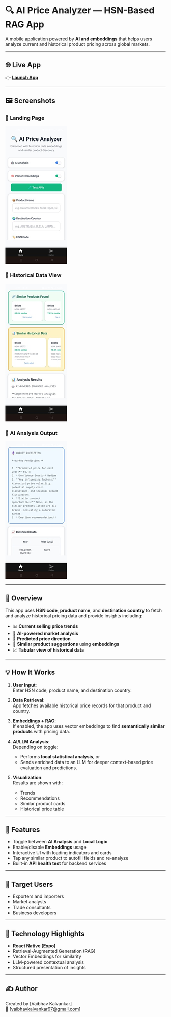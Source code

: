 # 🔍 AI Price Analyzer — HSN-Based RAG App

A mobile application powered by **AI and embeddings** that helps users analyze current and historical product pricing across global markets.

---

## 🌐 Live App

👉 [**Launch App**](https://expo.dev/accounts/vaibhavkalvankar/projects/ExpoDemo/builds/4b3e4b43-1a0d-40ea-8a0b-81d8cf8dd2bc)

---

## 🖼️ Screenshots

### 🔹 Landing Page
![Landing](assets/images/landing.jpg)

### 🔹 Historical Data View
![Historical Data](assets/images/historical_data.jpg)

### 🔹 AI Analysis Output
![AI Analysis](assets/images/analysis.jpg)

---

## 📌 Overview

This app uses **HSN code**, **product name**, and **destination country** to fetch and analyze historical pricing data and provide insights including:

- 📊 **Current selling price trends**
- 🤖 **AI-powered market analysis**
- 🔮 **Predicted price direction**
- 🧠 **Similar product suggestions** using **embeddings**
- 📈 **Tabular view of historical data**

---

## 💡 How It Works

1. **User Input**:  
   Enter HSN code, product name, and destination country.

2. **Data Retrieval**:  
   App fetches available historical price records for that product and country.

3. **Embeddings + RAG**:  
   If enabled, the app uses vector embeddings to find **semantically similar products** with pricing data.

4. **AI/LLM Analysis**:  
   Depending on toggle:
   - Performs **local statistical analysis**, or
   - Sends enriched data to an LLM for deeper context-based price evaluation and predictions.

5. **Visualization**:  
   Results are shown with:
   - Trends
   - Recommendations
   - Similar product cards
   - Historical price table

---

## 🔧 Features

- Toggle between **AI Analysis** and **Local Logic**
- Enable/disable **Embeddings** usage
- Interactive UI with loading indicators and cards
- Tap any similar product to autofill fields and re-analyze
- Built-in **API health test** for backend services

---

## 📱 Target Users

- Exporters and importers
- Market analysts
- Trade consultants
- Business developers

---

## 🧠 Technology Highlights

- **React Native (Expo)**
- Retrieval-Augmented Generation (RAG)
- Vector Embeddings for similarity
- LLM-powered contextual analysis
- Structured presentation of insights

---

## ✍️ Author

Created by [Vaibhav Kalvankar]  
📧 [vaibhavkalvankar97@gmail.com]
